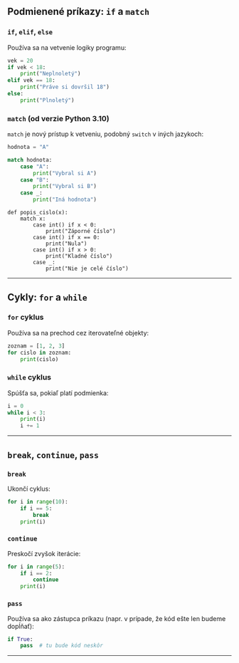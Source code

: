 ## Podmienené príkazy: `if` a `match`

### `if`, `elif`, `else`

Používa sa na vetvenie logiky programu:

```python
vek = 20
if vek < 18:
    print("Neplnoletý")
elif vek == 18:
    print("Práve si dovršil 18")
else:
    print("Plnoletý")
```

### `match` (od verzie Python 3.10)

`match` je nový prístup k vetveniu, podobný `switch` v iných jazykoch:

```python
hodnota = "A"

match hodnota:
    case "A":
        print("Vybral si A")
    case "B":
        print("Vybral si B")
    case _:
        print("Iná hodnota")
```

```
def popis_cislo(x):
    match x:
        case int() if x < 0:
            print("Záporné číslo")
        case int() if x == 0:
            print("Nula")
        case int() if x > 0:
            print("Kladné číslo")
        case _:
            print("Nie je celé číslo")
```

---

## Cykly: `for` a `while`

### `for` cyklus

Používa sa na prechod cez iterovateľné objekty:

```python
zoznam = [1, 2, 3]
for cislo in zoznam:
    print(cislo)
```

### `while` cyklus

Spúšťa sa, pokiaľ platí podmienka:

```python
i = 0
while i < 3:
    print(i)
    i += 1
```

---

## `break`, `continue`, `pass`

### `break`

Ukončí cyklus:

```python
for i in range(10):
    if i == 5:
        break
    print(i)
```

### `continue`

Preskočí zvyšok iterácie:

```python
for i in range(5):
    if i == 2:
        continue
    print(i)
```

### `pass`

Používa sa ako zástupca príkazu (napr. v prípade, že kód ešte len budeme dopĺňať):

```python
if True:
    pass  # tu bude kód neskôr
```

---
